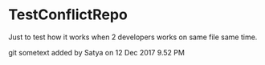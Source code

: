 # TestConflictRepo
Just to test how it works when 2 developers works on same file same time.

git sometext added by Satya on 12 Dec 2017 9.52 PM
